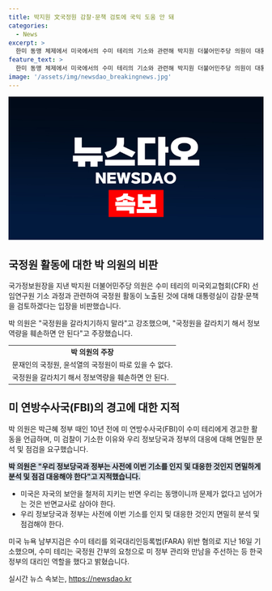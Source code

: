 ```yaml
---
title: 박지원 文국정원 감찰·문책 검토에 국익 도움 안 돼
categories:
  - News
excerpt: >
  한미 동맹 체제에서 미국에서의 수미 테리의 기소와 관련해 박지원 더불어민주당 의원이 대통령실의 국정원 감찰 및 문책 운운에 대해 비판했다. 그는 국가정보원을 분열시키지 말라며 미국의 대리인등록법 위반 혐의에 대한 문제를 강조했다. 이에 미국의 정보기관 보안에 비교해 우리의 반면교사를 삼아야 한다고 지적했으며, 박근혜 정부 시점에서의 미 연방수사국의 경고와 기소 이유에 대해 분석하고 점검할 필요가 있다고 주장했다.
feature_text: >
  한미 동맹 체제에서 미국에서의 수미 테리의 기소와 관련해 박지원 더불어민주당 의원이 대통령실의 국정원 감찰 및 문책 운운에 대해 비판했다. 그는 국가정보원을 분열시키지 말라며 미국의 대리인등록법 위반 혐의에 대한 문제를 강조했다. 이에 미국의 정보기관 보안에 비교해 우리의 반면교사를 삼아야 한다고 지적했으며, 박근혜 정부 시점에서의 미 연방수사국의 경고와 기소 이유에 대해 분석하고 점검할 필요가 있다고 주장했다.
image: '/assets/img/newsdao_breakingnews.jpg'
---
```


<p><img src="/assets/img/newsdao_breakingnews.jpg" alt="firstkoreanews 속보" /></p>

<h2 data-ke-size="size26">국정원 활동에 대한 박 의원의 비판</h2>

<p>국가정보원장을 지낸 박지원 더불어민주당 의원은 수미 테리의 미국외교협회(CFR) 선임연구원 기소 과정과 관련하여 국정원 활동이 노출된 것에 대해 대통령실이 감찰·문책을 검토하겠다는 입장을 비판했습니다.</p>

<p data-ke-size="size16">박 의원은 "국정원을 갈라치기하지 말라"고 강조했으며, "국정원을 갈라치기 해서 정보역량을 훼손하면 안 된다"고 주장했습니다.</p>

<table>
  <tr>
    <td style="text-align: center; height: 17px;"><b>박 의원의 주장</b></td>
  </tr>
  <tr>
    <td>문재인의 국정원, 윤석열의 국정원이 따로 있을 수 없다.</td>
  </tr>
  <tr>
    <td>국정원을 갈라치기 해서 정보역량을 훼손하면 안 된다.</td>
  </tr>
</table>

<h2 data-ke-size="size26">미 연방수사국(FBI)의 경고에 대한 지적</h2>

<p>박 의원은 박근혜 정부 때인 10년 전에 미 연방수사국(FBI)이 수미 테리에게 경고한 활동을 언급하며, 미 검찰이 기소한 이유와 우리 정보당국과 정부의 대응에 대해 면밀한 분석 및 점검을 요구했습니다.</p>

<p><b><span style="background-color: #21538527;">박 의원은 "우리 정보당국과 정부는 사전에 이번 기소를 인지 및 대응한 것인지 면밀하게 분석 및 점검 대응해야 한다"고 지적했습니다.</span></b></p>

<ul>
  <li>미국은 자국의 보안을 철저히 지키는 반면 우리는 동맹이니까 문제가 없다고 넘어가는 것은 반면교사로 삼아야 한다.</li>
  <li>우리 정보당국과 정부는 사전에 이번 기소를 인지 및 대응한 것인지 면밀히 분석 및 점검해야 한다.</li>
</ul>

<p data-ke-size="size16">
미국 뉴욕 남부지검은 수미 테리를 외국대리인등록법(FARA) 위반 혐의로 지난 16일 기소했으며, 수미 테리는 국정원 간부의 요청으로 미 정부 관리와 만남을 주선하는 등 한국 정부의 대리인 역할을 했다고 밝혔습니다.
</p>
실시간 뉴스 속보는, <a href="https://newsdao.kr" rel="dofollow">https://newsdao.kr</a>


